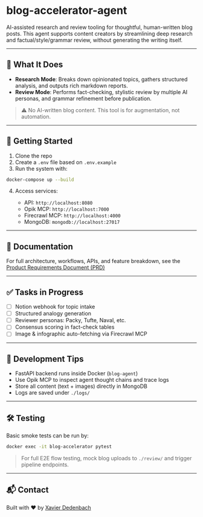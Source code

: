 # blog-accelerator-agent

AI-assisted research and review tooling for thoughtful, human-written blog posts. This agent supports content creators by streamlining deep research and factual/style/grammar review, without generating the writing itself.

---

## 🧠 What It Does

* **Research Mode**: Breaks down opinionated topics, gathers structured analysis, and outputs rich markdown reports.
* **Review Mode**: Performs fact-checking, stylistic review by multiple AI personas, and grammar refinement before publication.

> ⚠️ No AI-written blog content. This tool is for augmentation, not automation.

---

## 🚀 Getting Started

1. Clone the repo
2. Create a `.env` file based on `.env.example`
3. Run the system with:

```bash
docker-compose up --build
```

4. Access services:

   * API: `http://localhost:8080`
   * Opik MCP: `http://localhost:7000`
   * Firecrawl MCP: `http://localhost:4000`
   * MongoDB: `mongodb://localhost:27017`

---

## 📄 Documentation

For full architecture, workflows, APIs, and feature breakdown, see the [Product Requirements Document (PRD)](./docs/PRD.md)

---

## ✅ Tasks in Progress

* [ ] Notion webhook for topic intake
* [ ] Structured analogy generation
* [ ] Reviewer personas: Packy, Tufte, Naval, etc.
* [ ] Consensus scoring in fact-check tables
* [ ] Image & infographic auto-fetching via Firecrawl MCP

---

## 🧪 Development Tips

* FastAPI backend runs inside Docker (`blog-agent`)
* Use Opik MCP to inspect agent thought chains and trace logs
* Store all content (text + images) directly in MongoDB
* Logs are saved under `./logs/`

---

## 🛠️ Testing

Basic smoke tests can be run by:

```bash
docker exec -it blog-accelerator pytest
```

> For full E2E flow testing, mock blog uploads to `./review/` and trigger pipeline endpoints.

---

## 📬 Contact

Built with ❤️ by [Xavier Dedenbach](https://github.com/xdede)
